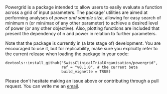 Powergrid is a package intended to allow users to easily evaluate a
function across a grid of input parameters. The package' utilities are
aimed at performing analyses of *power and sample size*, allowing for
easy search of minimum n (or min/max of any other parameter) to
achieve a desired level of power (or any other objective). Also,
plotting functions are included that present the dependency of n and
power in relation to further parameters.

Note that the package is currently in (a late stage of)
development. You are encouraged to use it, but for replicability, make
sure you explicitly refer to the current release when loading the
package in your code:

```{r, eval = FALSE}
devtools::install_github("SwissClinicalTrialOrganisation/powergrid",
                         ref = "v0.1.0", # the current beta
                         build_vignette = TRUE)

```

Please don't hesitate making an issue above or contributing through a
pull request. You can write me an [email](info@gillesdutilh.com).


